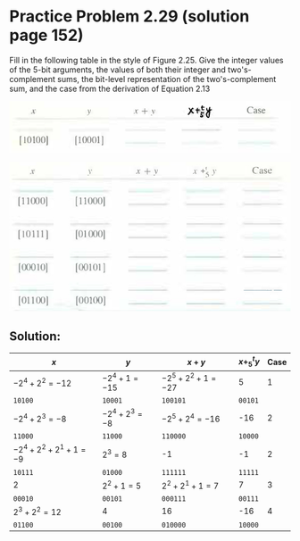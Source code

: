 # Practice Problem 2.29 (solution page 152)
Fill in the following table in the style of Figure 2.25. Give the integer values of the 5-bit arguments, the values of both their integer and two's-complement sums, the bit-level representation of the two's-complement sum, and the case from the derivation of Equation 2.13

![](images/2.29.jpg)

![](images/2.29_2.jpg)

## Solution:
|$x$|$y$|$x+y$|$x+_5^ty$|Case|
|-|-|-|-|-|
|$-2^4+2^2=-12$|$-2^4+1=-15$|$-2^5+2^2+1=-27$|5|1|
|`10100`|`10001`|`100101`|`00101`||
|$-2^4+2^3=-8$|$-2^4+2^3=-8$|$-2^5+2^4=-16$|-16|2|
|`11000`|`11000`|`110000`|`10000`||
|$-2^4+2^2+2^1+1=-9$|$2^3=8$|-1|-1|2|
|`10111`|`01000`|`111111`|`11111`||
|2|$2^2+1=5$|$2^2+2^1+1=7$|7|3|
|`00010`|`00101`|`000111`|`00111`||
|$2^3+2^2=12$|4|16|-16|4|
|`01100`|`00100`|`010000`|`10000`||